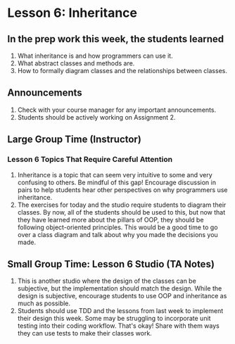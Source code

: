 # Lesson 6: Inheritance

## In the prep work this week, the students learned

1. What inheritance is and how programmers can use it.
1. What abstract classes and methods are.
1. How to formally diagram classes and the relationships between classes.

## Announcements

1. Check with your course manager for any important announcements.
1. Students should be actively working on Assignment 2.

## Large Group Time (Instructor)

### Lesson 6 Topics That Require Careful Attention

1. Inheritance is a topic that can seem very intuitive to some and very confusing to others. Be mindful of this gap! Encourage discussion in pairs to help students hear other perspectives on why programmers use inheritance.
1. The exercises for today and the studio require students to diagram their classes. By now, all of the students should be used to this, but now that they have learned more about the pillars of OOP, they should be following object-oriented principles. This would be a good time to go over a class diagram and talk about why you made the decisions you made. 

## Small Group Time: Lesson 6 Studio (TA Notes)

1. This is another studio where the design of the classes can be subjective, but the implementation should match the design. While the design is subjective, encourage students to use OOP and inheritance as much as possible.
1. Students should use TDD and the lessons from last week to implement their design this week. Some may be struggling to incorporate unit testing into their coding workflow. That's okay! Share with them ways they can use tests to make their classes work.
